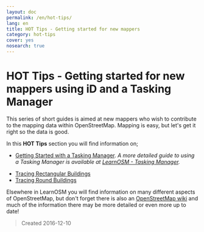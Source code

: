 ```yaml
---
layout: doc
permalink: /en/hot-tips/
lang: en
title: HOT Tips - Getting started for new mappers
category: hot-tips
cover: yes
nosearch: true
---
```


HOT Tips - Getting started for new mappers using iD and a Tasking Manager
================

This series of short guides is aimed at new mappers who wish to contribute to the mapping data within OpenStreetMap. Mapping is easy,  but let's get it right so the data is good.  

In this **HOT Tips** section you will find information on;  

- [Getting Started with a Tasking Manager](/en/hot-tips/getting-started/). *A more detailed guide to using a Tasking Manager is available at [LearnOSM - Tasking Manager](/en/coordination//tasking-manager/).*  
<!-- - [Zooming to the details](/en/hot-tips/zoom/) which gives a few notes of guidance on what scale to inspect an area at, and what scale to zoom to when tracing.  -->
- [Tracing Rectangular Buildings](/en/hot-tips/tracing-rectangular-buildings/)  
- [Tracing Round Buildings](/en/hot-tips/tracing-round-buildings/)  
<!-- - [Finding & identifying Buildings](/en/hot-tips/finding-buildings/) -->

Elsewhere in LearnOSM you will find information on many different aspects of OpenStreetMap, but don't forget there is also an [OpenStreetMap wiki](https://wiki.openstreetmap.org/wiki/Main_Page) and much of the information there may be more detailed or even more up to date!  

<!--You've read a few things and you know you want to map - if you haven't then check out  
<https://hotosm.org/>,   
<http://www.missingmaps.org/> or countless other sites that illustrate how much the aid agencies need mapping data. 

You can find more detailed information elsewhere in LearnOSM, but as a quick start;  

1.  Get an account from <http://www.openstreetmap.org> and keep a note of your username and password,  
2.  Go to <http://tasks.hotosm.org/> or any other Tasking Manager you've been sent to - login with your details from OpenStreetMap & authorise your account.  
3.  Find a project to work on & read the information under the **Description** and **Instructions** tab. If you need it, more info in [LearnOSM on Tasking Manager](/en/coordination/tasking-manager/)  
4.  You map and someone checks your work - okay let's make it easy for them (we call them a validator) - they're also a volunteer and they're there to help you become a great mapper.  
5.  We need you to do more mapping!  Learn from your mistakes (we all make them). Keep coming back to us - map a bit and read a bit more, then map a bit. It takes time, practice and patience to become a great mapper. If you get feedback it's because we want you to map more and are trying to help you to help us. There are mappers from around the world volunteering for or with [The Humanitarian OpenStreetMap Team](https://hotosm.org/) (HOT) and there are many languages used - sometimes the message is short because translation is difficult!   

Now a few tips just to make sure everyone gets what they need. Checkout the following chapters in this section. Feel free to read more in LearnOSM or elsewhere, but really, read a bit, map a bit, then read a bit - you learn as you map.  

If you follow the guidance in this chapter, you should be able to complete your first square within a simple Tasking Manager Task & it will provide you with a basic foundation on which to build your knowledge. Guidance is given on; how to correctly map buildings, checking that your mapping has been 'tagged', mapping a round building, and many other subjects.-->

> Created 2016-12-10  
